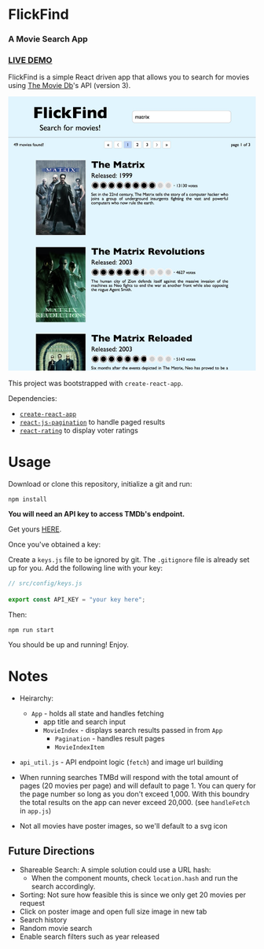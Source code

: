 # FlickFind
### A Movie Search App

### [LIVE DEMO](https://youngmanalive.github.io/flickfind)

FlickFind is a simple React driven app that allows you to search for movies using [The Movie Db](https://www.themoviedb.org)'s API (version 3).

![screenshot](./screenshot.jpg)

This project was bootstrapped with `create-react-app`.

Dependencies:
- [`create-react-app`](https://www.npmjs.com/package/create-react-app)
- [`react-js-pagination`](https://www.npmjs.com/package/react-js-pagination) to handle paged results
- [`react-rating`](https://www.npmjs.com/package/react-rating) to display voter ratings

# Usage

Download or clone this repository, initialize a git and run:

```
npm install
```


**You will need an API key to access TMDb's endpoint.**

Get yours [HERE](https://developers.themoviedb.org/3/getting-started/introduction).

Once you've obtained a key:

Create a `keys.js` file to be ignored by git. The `.gitignore` file is already set up for you. Add the following line with your key:
  ```JavaScript
  // src/config/keys.js

  export const API_KEY = "your key here";
  ```


Then:
```
npm run start
```
You should be up and running! Enjoy.

# Notes
- Heirarchy:
  - `App` - holds all state and handles fetching
    - app title and search input
    - `MovieIndex` - displays search results passed in from `App`
      - `Pagination` - handles result pages
      - `MovieIndexItem`

- `api_util.js` - API endpoint logic (`fetch`) and image url building

- When running searches TMBd will respond with the total amount of pages (20 movies per page) and will default to page 1. You can query for the page number so long as you don't exceed 1,000. With this boundry the total results on the app can never exceed 20,000. (see `handleFetch` in `app.js`)

- Not all movies have poster images, so we'll default to a svg icon


## Future Directions
- Shareable Search: A simple solution could use a URL hash:
  - When the component mounts, check `location.hash` and run the search accordingly.
- Sorting: Not sure how feasible this is since we only get 20 movies per request
- Click on poster image and open full size image in new tab
- Search history
- Random movie search
- Enable search filters such as year released
